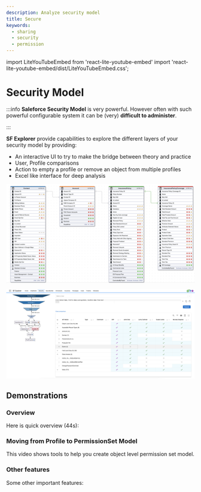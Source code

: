 ```yaml
---
description: Analyze security model
title: Secure
keywords:
  - sharing
  - security
  - permission
---
```

import LiteYouTubeEmbed from 'react-lite-youtube-embed'
import 'react-lite-youtube-embed/dist/LiteYouTubeEmbed.css';

# Security Model

:::info
**Saleforce Security Model** is very powerful. However often with such powerful configurable system it can be (very) **difficult to administer**.

:::

**SF Explorer** provide capabilities to explore the different layers of your security model by providing:

* An interactive UI to try to make the bridge between theory and practice
* User, Profile comparisons
* Action to empty a profile or remove an object from multiple profiles
* Excel like interface for deep analysis

![example](./erd_security.png) 

![example](./security.png) 



## Demonstrations

### Overview
Here is quick overview (44s):
<LiteYouTubeEmbed
              id="_zkBEMZ-KxU"
              params="autoplay=1&autohide=1&showinfo=0&rel=0"
              title="Security with ERD"
              poster="maxresdefault"
              webp
            />

### Moving from Profile to PermissionSet Model
This video shows tools to help you create object level permission set model.
<LiteYouTubeEmbed
              id="Hf8SbbqBxfo"
              params="autoplay=1&autohide=1&showinfo=0&rel=0"
              title="From Profile to PermissionSet"
              poster="maxresdefault"
              webp
            />


### Other features
Some other important features:

<LiteYouTubeEmbed
              id="wtF5dZR9dmY"
              params="autoplay=1&autohide=1&showinfo=0&rel=0"
              title="Security"
              poster="maxresdefault"
              webp
            />

